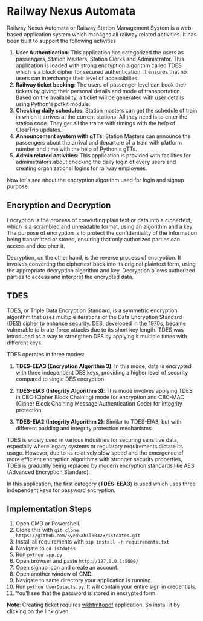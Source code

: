 # Railway Nexus Automata
Railway Nexus Automata or Railway Station Management System is a web-based application system which manages all railway related activities. It has been built to support the following activities

1. **User Authentication**: This application has categorized the users as passengers, Station Masters, Station Clerks and Administrator. This application is loaded with strong encryption algorithm called TDES which is a block cipher for secured authentication. It ensures that no users can interchange their level of accessibilies.
2. **Railway ticket booking**: The users of passenger level can book their tickets by giving their personal details and mode of transportation. Based on the availability, a ticket will be generated with user details using Python's pdfkit module.
3. **Checking daily schedules**: Station masters can get the schedule of train in which it arrives at the current stations. All they need is to enter the station code. They get all the trains with timings with the help of ClearTrip updates.
4. **Announcement system with gTTs**: Station Masters can announce the passengers about the arrival and departure of a train with platform number and time with the help of Python's gTTs.
5. **Admin related activities**: This application is provided with facilities for administrators about checking the daily login of every users and creating organizational logins for railway employees.

Now let's see about the encryption algorithm used for login and signup purpose.

## Encryption and Decryption

Encryption is the process of converting plain text or data into a ciphertext, which is a scrambled and unreadable format, using an algorithm and a key. The purpose of encryption is to protect the confidentiality of the information being transmitted or stored, ensuring that only authorized parties can access and decipher it.

Decryption, on the other hand, is the reverse process of encryption. It involves converting the ciphertext back into its original plaintext form, using the appropriate decryption algorithm and key. Decryption allows authorized parties to access and interpret the encrypted data.

## TDES

TDES, or Triple Data Encryption Standard, is a symmetric encryption algorithm that uses multiple iterations of the Data Encryption Standard (DES) cipher to enhance security. DES, developed in the 1970s, became vulnerable to brute-force attacks due to its short key length. TDES was introduced as a way to strengthen DES by applying it multiple times with different keys.

TDES operates in three modes: 

1. **TDES-EEA3 (Encryption Algorithm 3)**: In this mode, data is encrypted with three independent DES keys, providing a higher level of security compared to single DES encryption.

2. **TDES-EIA3 (Integrity Algorithm 3)**: This mode involves applying TDES in CBC (Cipher Block Chaining) mode for encryption and CBC-MAC (Cipher Block Chaining Message Authentication Code) for integrity protection.

3. **TDES-EIA2 (Integrity Algorithm 2)**: Similar to TDES-EIA3, but with different padding and integrity protection mechanisms.

TDES is widely used in various industries for securing sensitive data, especially where legacy systems or regulatory requirements dictate its usage. However, due to its relatively slow speed and the emergence of more efficient encryption algorithms with stronger security properties, TDES is gradually being replaced by modern encryption standards like AES (Advanced Encryption Standard).

In this application, the first category (**TDES-EEA3**) is used which uses three independent keys for password encryption.

## Implementation Steps

1. Open CMD or Powershell.
2. Clone this with `git clone https://github.com/SyedSahil80328/istdates.git`
3. Install all requirements with `pip install -r requirements.txt`
4. Navigate to `cd istdates`
5. Run `python app.py`
6. Open browser and paste `http://127.0.0.1:5000/`
7. Open signup icon and create an account.
8. Open another window of CMD.
9. Navigate to same directory your application is running.
10. Run `python UserDetails.py`. It will contain your entire sign in credentials.
11. You'll see that the password is stored in encrypted form.

 **Note**: Creating ticket requires [wkhtmltopdf](https://wkhtmltopdf.org/downloads.html) application. So install it by clicking on the link given.
